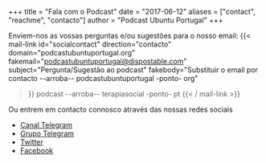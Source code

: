 +++
title = "Fala com o Podcast"
date = "2017-06-12"
aliases = ["contact", "reachme", "contacto"]
author = "Podcast Ubuntu Portugal"
+++

Enviem-nos as vossas perguntas e/ou sugestões para o nosso email:
{{< mail-link
  id="socialcontact"
  direction="contacto"
  domain="podcastubuntuportugal.org"
  fakemail="podcastubuntuportugal@dispostable.com"
  subject="Pergunta/Sugestão ao podcast"
  fakebody="Substituir o email por contacto --arroba-- podcastubuntuportugal -ponto- org"
>}}
podcast --arroba-- terapiasocial -ponto- pt
{{< / mail-link >}}


Ou entrem em contacto connosco através das nossas redes sociais

- [Canal Telegram](https://t.me/PodcastUbuntuPortugal)
- [Grupo Telegram](https://t.me/ubuntuptgeral)
- [Twitter](https://t.me/PodcastUbuntuPortugal)
- [Facebook](https://www.facebook.com/podcastubuntuportugal/)
